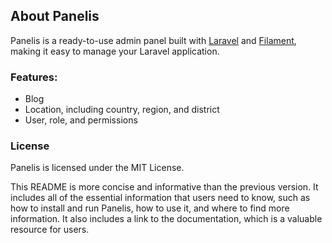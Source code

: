 ## About Panelis

Panelis is a ready-to-use admin panel built with [Laravel](https://laravel.com) and [Filament](https://filamentphp.com), making it easy to manage your Laravel application.

### Features:
- Blog
- Location, including country, region, and district
- User, role, and permissions

### License

Panelis is licensed under the MIT License.

This README is more concise and informative than the previous version. It includes all of the essential information that users need to know, such as how to install and run Panelis, how to use it, and where to find more information. It also includes a link to the documentation, which is a valuable resource for users.
